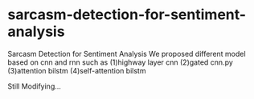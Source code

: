 # sarcasm-detection-for-sentiment-analysis
Sarcasm Detection for Sentiment Analysis
We proposed different model based on cnn and rnn 
such as
(1)highway layer cnn
(2)gated cnn.py
(3)attention bilstm
(4)self-attention bilstm

Still Modifying...
